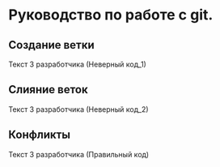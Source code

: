 # Руководство по работе с git.

## Создание ветки

Текст 3 разработчика (Неверный код_1)

## Слияние веток

Текст 3 разработчика (Неверный код_2)

## Конфликты

Текст 3 разработчика (Правильный код)